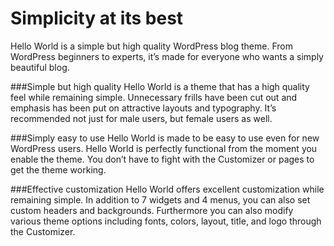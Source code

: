 # Simplicity at its best
Hello World is a simple but high quality WordPress blog theme. From WordPress beginners to experts, it’s made for everyone who wants a simply beautiful blog.

###Simple but high quality
Hello World is a theme that has a high quality feel while remaining simple. Unnecessary frills have been cut out and emphasis has been put on attractive layouts and typography. It’s recommended not just for male users, but female users as well.

###Simply easy to use
Hello World is made to be easy to use even for new WordPress users. Hello World is perfectly functional from the moment you enable the theme. You don’t have to fight with the Customizer or pages to get the theme working.

###Effective customization
Hello World offers excellent customization while remaining simple. In addition to 7 widgets and 4 menus, you can also set custom headers and backgrounds. Furthermore you can also modify various theme options including fonts, colors, layout, title, and logo through the Customizer.
